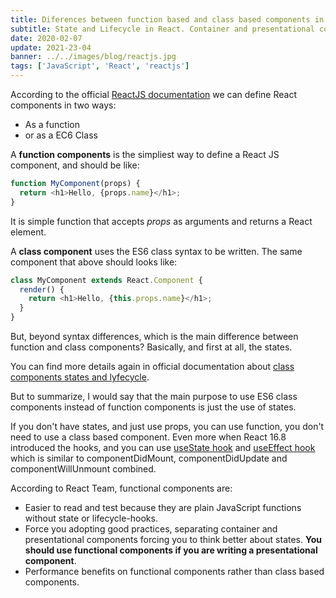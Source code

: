 ```yaml
---
title: Diferences between function based and class based components in React JS
subtitle: State and Lifecycle in React. Container and presentational components. React interview cheatsheet series
date: 2020-02-07
update: 2021-23-04
banner: ../../images/blog/reactjs.jpg
tags: ['JavaScript', 'React', 'reactjs']
---
```


According to the official [ReactJS documentation](https://reactjs.org/docs/components-and-props.html) we can define React components in two ways:

- As a function
- or as a EC6 Class


A **function components** is the simpliest way to define a React JS component, and should be like:

```javascript
function MyComponent(props) {
  return <h1>Hello, {props.name}</h1>;
}
```
It is simple function that accepts *props* as arguments and returns a React element.

A **class component** uses the ES6 class syntax to be written. The same component that above should looks like:

```javascript
class MyComponent extends React.Component {
  render() {
    return <h1>Hello, {this.props.name}</h1>;
  }
}
```

But, beyond syntax differences, which is the main difference between function and class components?
Basically, and first at all, the states.

You can find more details again in official documentation about [class components states and lyfecycle](https://reactjs.org/docs/state-and-lifecycle.html).

But to summarize, I would say that the main purpose to use ES6 class components instead of function components is just the use of states.

If you don't have states, and just use props, you can use function, you don't need to use a class based component. Even more when React 16.8 introduced the hooks, and you can use [useState hook](https://reactjs.org/docs/hooks-state.htm) and [useEffect hook](https://reactjs.org/docs/hooks-effect.html) which is similar to componentDidMount, componentDidUpdate and componentWillUnmount combined.


According to React Team, functional components are:

- Easier to read and test because they are plain JavaScript functions without state or lifecycle-hooks.
- Force you adopting good practices, separating container and presentational components forcing you to think better about states. **You should use functional components if you are writing a presentational component**.
- Performance benefits on functional components rather than class based components.

